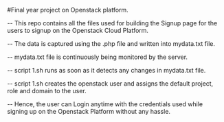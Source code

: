 #Final year project on Openstack platform.

-- This repo contains all the files used for building the Signup page for the users to signup on the Openstack Cloud Platform.

-- The data is captured using the .php file and written into mydata.txt file.

-- mydata.txt file is continuously being monitored by the server.

-- script 1.sh runs as soon as it detects any changes in mydata.txt file.

-- script 1.sh creates the openstack user and assigns the default project, role and domain to the user.

-- Hence, the user can Login anytime with the credentials used while signing up on the Openstack Platform without any hassle.
